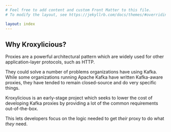 ```yaml
---
# Feel free to add content and custom Front Matter to this file.
# To modify the layout, see https://jekyllrb.com/docs/themes/#overriding-theme-defaults

layout: index
---
```


## Why Kroxylicious?

Proxies are a powerful architectural pattern which are widely used for other
application-layer protocols, such as HTTP.

They could solve a number of problems organizations have using Kafka. While
some organizations running Apache Kafka have written Kafka-aware proxies, they have tended to
remain closed-source and do very specific things.

Kroxylicious is an early-stage project which seeks to lower the cost of developing Kafka
proxies by providing a lot of the common requirements out-of-the-box.

This lets developers focus on the logic needed to get _their_ proxy to do what
_they_ need.
